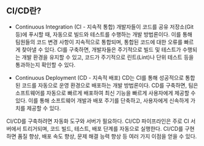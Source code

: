 ## CI/CD란?

- Continuous Integration (CI - 지속적 통합)
  개발자들이 코드를 공유 저장소(Git 등)에 푸시할 때, 자동으로 빌드와 테스트를 수행하는 개발 방법론이다. 이를 통해 팀원들의 코드 변경 사항이 지속적으로 통합되며, 통합된 코드에 대한 오류를 빠르게 찾아낼 수 있다. CI를 구축하면, 개발자들은 주기적으로 빌드 및 테스트가 수행되는 개발 환경을 유지할 수 있고, 코드가 주기적으로 린트(Lint)나 단위 테스트 등을 통과하는지 확인할 수 있다.

- Continuous Deployment (CD - 지속적 배포)
  CD는 CI를 통해 성공적으로 통합된 코드를 자동으로 운영 환경으로 배포하는 개발 방법론이다. CD를 구축하면, 팀은 소프트웨어를 자동으로 빠르게 배포하여 최신 기능을 빠르게 사용자에게 제공할 수 있다. 이를 통해 소프트웨어 개발과 배포 주기를 단축하고, 사용자에게 신속하게 가치를 제공할 수 있다.

CI/CD를 구축하려면 자동화 도구와 서버가 필요하다. CI/CD 파이프라인은 주로 CI 서버에서 트리거되며, 코드 빌드, 테스트, 배포 단계를 자동으로 실행한다. CI/CD를 구현하면 품질 향상, 배포 속도 향상, 문제 해결 능력 향상 등 여러 가지 이점을 얻을 수 있다.
